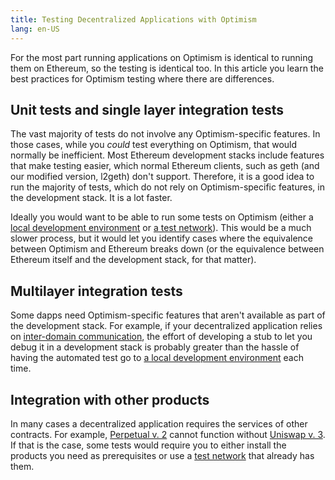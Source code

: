 ```yaml
---
title: Testing Decentralized Applications with Optimism
lang: en-US
---
```


For the most part running applications on Optimism is identical to running them on Ethereum, so the testing is identical too.
In this article you learn the best practices for Optimism testing where there are differences.


## Unit tests and single layer integration tests

The vast majority of tests do not involve any Optimism-specific features.
In those cases, while you *could* test everything on Optimism, that would normally be inefficient.
Most Ethereum development stacks include features that make testing easier, which normal Ethereum clients, such as geth (and our modified version, l2geth) don't support.
Therefore, it is a good idea to run the majority of tests, which do not rely on Optimism-specific features, in the development stack.
It is a lot faster.

Ideally you would want to be able to run some tests on Optimism (either a [local development environment](/docs/developers/build/dev-node.md) or [a test network](/docs/useful-tools/networks.md#optimism-kovan-testnet)).
This would be a much slower process, but it would let you identify cases where the equivalence between Optimism and Ethereum breaks down (or the equivalence between Ethereum itself and the development stack, for that matter).

## Multilayer integration tests

Some dapps need Optimism-specific features that aren't available as part of the development stack.
For example, if your decentralized application relies on [inter-domain communication](/docs/developers/bridge/messaging.md), the effort of developing a stub to let you debug it in a development stack is probably greater than the hassle of having the automated test go to [a local development environment](/docs/developers/build/dev-node.md) each time.


## Integration with other products

In many cases a decentralized application requires the services of other contracts. 
For example, [Perpetual v. 2](https://v2docs.perp.fi/benefits-of-v2) cannot function without [Uniswap v. 3](https://uniswap.org/blog/uniswap-v3).
If that is the case, some tests would require you to either install the products you need as prerequisites or use a [test network](/docs/useful-tools/networks.md#optimism-kovan-testnet) that already has them.